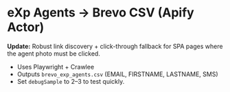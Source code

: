 # eXp Agents → Brevo CSV (Apify Actor)

**Update:** Robust link discovery + click-through fallback for SPA pages where the agent photo must be clicked.

- Uses Playwright + Crawlee
- Outputs `brevo_exp_agents.csv` (EMAIL, FIRSTNAME, LASTNAME, SMS)
- Set `debugSample` to 2–3 to test quickly.
